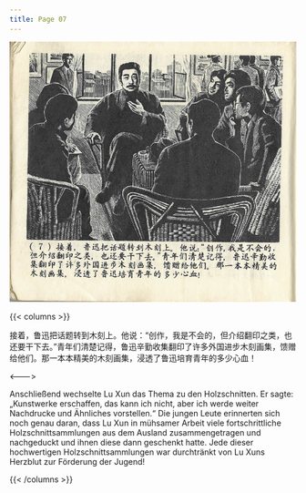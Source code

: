 ```yaml
---
title: Page 07
---
```


![luxun front](../../../images/luxun/ZuihouYiciXunli/8-page-00001.jpg)

{{< columns >}}

接着，鲁迅把话题转到木刻上。他说：“创作，我是不会的，但介绍翻印之类，也还要干下去。”青年们清楚记得，鲁迅辛勤收集翻印了许多外国进步木刻画集，馈赠给他们。那一本本精美的木刻画集，浸透了鲁迅培育青年的多少心血！

<--->

Anschließend wechselte Lu Xun das Thema zu den Holzschnitten. Er sagte: „Kunstwerke erschaffen, das kann ich nicht, aber ich werde weiter Nachdrucke und Ähnliches vorstellen.“ Die jungen Leute erinnerten sich noch genau daran, dass Lu Xun in mühsamer Arbeit viele fortschrittliche Holzschnittsammlungen aus dem Ausland zusammengetragen und nachgeduckt und ihnen diese dann geschenkt hatte. Jede dieser hochwertigen Holzschnittsammlungen war durchtränkt von Lu Xuns Herzblut zur Förderung der Jugend! 

{{< /columns >}}
